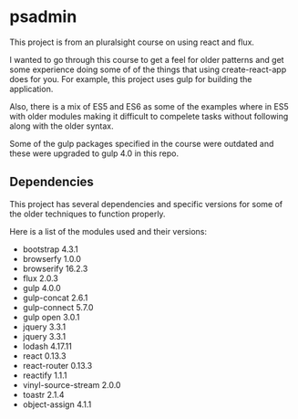 # psadmin

This project is from an pluralsight course on using react and flux.

I wanted to go through this course to get a feel for older patterns and get some experience doing some of
of the things that using create-react-app does for you. For example, this project uses gulp for building the application.

Also, there is a mix of ES5 and ES6 as some of the examples where in ES5 with older modules making it difficult to compelete
tasks without following along with the older syntax.

Some of the gulp packages specified in the course were outdated and these were upgraded to gulp 4.0
in this repo.

## Dependencies

This project has several dependencies and specific versions for some of the older techniques to function properly.

Here is a list of the modules used and their versions:

- bootstrap 4.3.1
- browserfy 1.0.0
- browserify 16.2.3
- flux 2.0.3
- gulp 4.0.0
- gulp-concat 2.6.1
- gulp-connect 5.7.0
- gulp open 3.0.1
- jquery 3.3.1
- jquery 3.3.1
- lodash 4.17.11
- react 0.13.3
- react-router 0.13.3
- reactify 1.1.1
- vinyl-source-stream 2.0.0
- toastr 2.1.4
- object-assign 4.1.1
